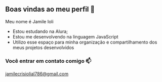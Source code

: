 ## Boas vindas ao meu perfil 💙

Meu nome é Jamile Ioli

- Estou estudando na Alura;
- Estou me desenvolvendo na linguagem JavaScript
- Utilizo esse espaço para minha organização e compartilhamento dos meus projetos desenvolvidos

 ### Você entrar em contato comigo 📫

 jamilecrisiolial786@gmail.com
